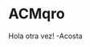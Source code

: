 ﻿# ACMqro






















































































Hola otra vez! -Acosta